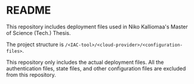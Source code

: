 # README

This repository includes deployment files used in Niko Kalliomaa's Master of Science (Tech.) Thesis.

The project structure is `/<IAC-tool>/<cloud-provider>/<configuration-files>`.

This repository only includes the actual deployment files. All the authentication files, state files, and other configuration files are excluded from this repository.